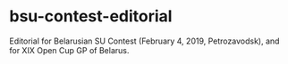 # bsu-contest-editorial

Editorial for Belarusian SU Contest (February 4, 2019, Petrozavodsk), and for XIX Open Cup GP of Belarus.
